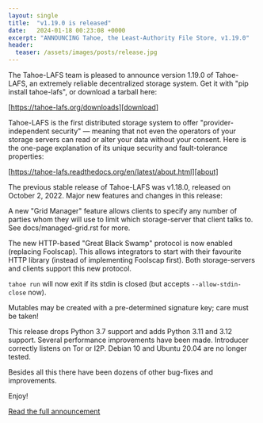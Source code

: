 ```yaml
---
layout: single
title:  "v1.19.0 is released"
date:   2024-01-18 00:23:08 +0000
excerpt: "ANNOUNCING Tahoe, the Least-Authority File Store, v1.19.0"
header:
  teaser: /assets/images/posts/release.jpg
---
```

The Tahoe-LAFS team is pleased to announce version 1.19.0 of
Tahoe-LAFS, an extremely reliable decentralized storage
system. Get it with "pip install tahoe-lafs", or download a
tarball here:

  [https://tahoe-lafs.org/downloads][download]

Tahoe-LAFS is the first distributed storage system to offer
"provider-independent security" — meaning that not even the
operators of your storage servers can read or alter your data
without your consent. Here is the one-page explanation of its
unique security and fault-tolerance properties:

  [https://tahoe-lafs.readthedocs.org/en/latest/about.html][about]

The previous stable release of Tahoe-LAFS was v1.18.0, released on
October 2, 2022. Major new features and changes in this release:

A new "Grid Manager" feature allows clients to specify any number of
parties whom they will use to limit which storage-server that client
talks to. See docs/managed-grid.rst for more.

The new HTTP-based "Great Black Swamp" protocol is now enabled
(replacing Foolscap). This allows integrators to start with their
favourite HTTP library (instead of implementing Foolscap first). Both
storage-servers and clients support this new protocol.

`tahoe run` will now exit if its stdin is closed (but accepts `--allow-stdin-close` now).

Mutables may be created with a pre-determined signature key; care must
be taken!

This release drops Python 3.7 support and adds Python 3.11 and 3.12
support. Several performance improvements have been made. Introducer
correctly listens on Tor or I2P. Debian 10 and Ubuntu 20.04 are no
longer tested.

Besides all this there have been dozens of other bug-fixes and
improvements.

Enjoy!

[Read the full announcement][more]

[download]: https://tahoe-lafs.org/downloads
[about]: https://tahoe-lafs.readthedocs.org/en/latest/about.html
[more]: https://lists.tahoe-lafs.org/pipermail/tahoe-dev/2024-January/010064.html
